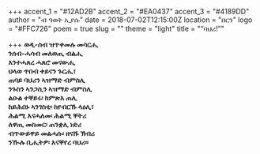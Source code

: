 +++
accent_1 = "#12AD2B"
accent_2 = "#EA0437"
accent_3 = "#4189DD"
author = "ብ ዓወት ኢያሱ"
date = 2018-07-02T12:15:00Z
location = "በርን"
logo = "#FFC726"
poem = true
slug = ""
theme = "light"
title = "“ባህሪ!”"

+++
**ወዲ-ሰብ ዝጥቀመሉ መሳርሒ  
ንሰብ-ሓሳብ መለወጢ ብልሒ  
እንተሓጸረ ሓጸሮ መናውሒ  
ህላወ ጥበብ ቀይናን ጉርሒ፣  
ጠባይ ባህሪን ኣዝማድ ብምስሊ  
ንጉስን ኣንጋሲን ኣዝማድ ብምስሊ  
ልዑል ተቐይሩ፡ ከምጽእ ጠሊ  
ከይሕበኑ ኣንገስቲ፡ ከየብርኹ ላዕሊ፣  
ሕልሚ እናሓለመ፡ ሕልሚ ቐትሪ  
ለዋጢ መስመር፡ ጠንቋሊ ነድሪ  
ብጥውይዋይ መልሓሱ፡ ዘናሹ ኽብሪ  
ንዂሉ ቢሒትዎ፡ እናቐየረ ባህሪ።**
